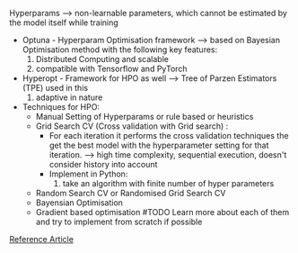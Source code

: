 Hyperparams -->  non-learnable parameters, which cannot be estimated by the model itself while training 

- Optuna - Hyperparam Optimisation framework --> based on Bayesian Optimisation method with the following key features:
  1. Distributed Computing and scalable
  2. compatible with Tensorflow and PyTorch
- Hyperopt - Framework for HPO as well --> Tree of Parzen Estimators (TPE) used in this
  1. adaptive in nature
- Techniques for HPO:
  - Manual Setting of Hyperparams or rule based or heuristics
  - Grid Search CV (Cross validation with Grid search) :
    - For each iteration it performs the cross validation techniques the get the best model with the hyperparameter setting for that iteration. --> high time complexity, sequential execution, doesn't consider history into account
    - Implement in Python: 
      1. take an algorithm with finite number of hyper parameters
  - Random Search CV or Randomised Grid Search CV
  - Bayensian Optimisation
  - Gradient based optimisation 
  #TODO Learn more about each of them and try to implement from scratch if possible

 [Reference Article](https://medium.com/@deniz.kenan.kilic/changing-hyperparameters-in-machine-learning-models-101-d969f51fe414)

